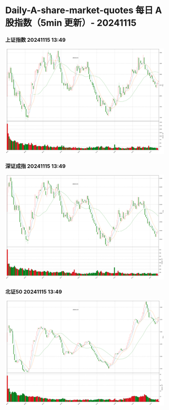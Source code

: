 
# Daily-A-share-market-quotes 每日 A 股指数（5min 更新）- 20241115

### 上证指数 20241115 13:49
![](./fig/2024/11/20241115-sh000001.png)

### 深证成指 20241115 13:49
![](./fig/2024/11/20241115-sz399001.png)

### 北证50 20241115 13:49
![](./fig/2024/11/20241115-bj899050.png)
